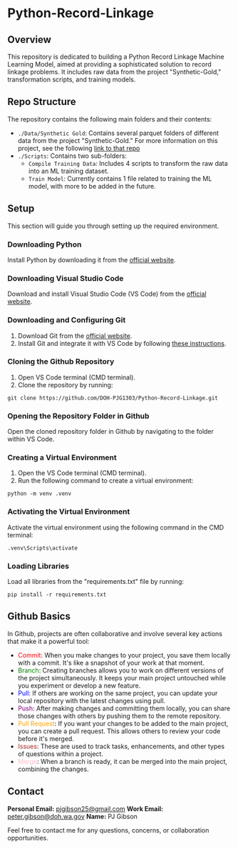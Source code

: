 # Python-Record-Linkage

## Overview
This repository is dedicated to building a Python Record Linkage Machine Learning Model, aimed at providing a sophisticated solution to record linkage problems. It includes raw data from the project "Synthetic-Gold," transformation scripts, and training models.

## Repo Structure
The repository contains the following main folders and their contents:
- `./Data/Synthetic Gold`: Contains several parquet folders of different data from the project "Synthetic-Gold." For more information on this project, see the following [link to that repo](https://github.com/DOH-PJG1303/Synthetic-Gold)
- `./Scripts`: Contains two sub-folders:
  - `Compile Training Data`: Includes 4 scripts to transform the raw data into an ML training dataset.
  - `Train Model`: Currently contains 1 file related to training the ML model, with more to be added in the future.

## Setup
This section will guide you through setting up the required environment.

### Downloading Python
Install Python by downloading it from the [official website](https://www.python.org/downloads/).

### Downloading Visual Studio Code
Download and install Visual Studio Code (VS Code) from the [official website](https://code.visualstudio.com/download).

### Downloading and Configuring Git
1. Download Git from the [official website](https://git-scm.com/downloads).
2. Install Git and integrate it with VS Code by following [these instructions](https://code.visualstudio.com/docs/editor/versioncontrol#_git-support).

### Cloning the Github Repository
1. Open VS Code terminal (CMD terminal).
2. Clone the repository by running:

```CMD
git clone https://github.com/DOH-PJG1303/Python-Record-Linkage.git
```

### Opening the Repository Folder in Github
Open the cloned repository folder in Github by navigating to the folder within VS Code.

### Creating a Virtual Environment
1. Open the VS Code terminal (CMD terminal).
2. Run the following command to create a virtual environment:
```CMD
python -m venv .venv
```

### Activating the Virtual Environment
Activate the virtual environment using the following command in the CMD terminal:
 ```CMD
 .venv\Scripts\activate
 ```

### Loading Libraries
Load all libraries from the "requirements.txt" file by running:
```CMD
pip install -r requirements.txt
```

## Github Basics
In Github, projects are often collaborative and involve several key actions that make it a powerful tool:

- <span style="color:red">Commit</span>: When you make changes to your project, you save them locally with a commit. It's like a snapshot of your work at that moment.
- <span style="color:green">Branch</span>: Creating branches allows you to work on different versions of the project simultaneously. It keeps your main project untouched while you experiment or develop a new feature.
- <span style="color:blue">Pull</span>: If others are working on the same project, you can update your local repository with the latest changes using pull.
- <span style="color:purple">Push</span>: After making changes and committing them locally, you can share those changes with others by pushing them to the remote repository.
- <span style="color:orange">Pull Request</span>: If you want your changes to be added to the main project, you can create a pull request. This allows others to review your code before it's merged.
- <span style="color:brown">Issues</span>: These are used to track tasks, enhancements, and other types of questions within a project.
- <span style="color:pink">Merge</span>: When a branch is ready, it can be merged into the main project, combining the changes.

## Contact
**Personal Email:** [pjgibson25@gmail.com](mailto:pjgibson25@gmail.com)
**Work Email:** [peter.gibson@doh.wa.gov](mailto:peter.gibson@doh.wa.gov)
**Name:** PJ Gibson

Feel free to contact me for any questions, concerns, or collaboration opportunities.
